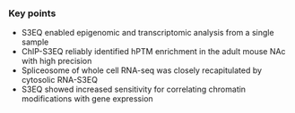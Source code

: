 ### Key points
  * S3EQ enabled epigenomic and transcriptomic analysis from a single sample
  *	ChIP-S3EQ reliably identified hPTM enrichment in the adult mouse NAc with high precision
  *	Spliceosome of whole cell RNA-seq was closely recapitulated by cytosolic RNA-S3EQ
  *	S3EQ showed increased sensitivity for correlating chromatin modifications with gene expression
